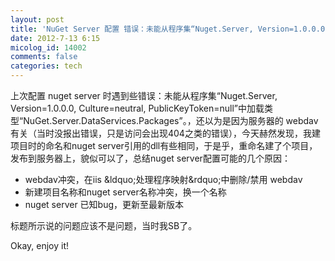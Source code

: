 ```yaml
---
layout: post
title: 'NuGet Server 配置 错误：未能从程序集“Nuget.Server, Version=1.0.0.0, Culture=neutral, PublicKeyToken=null”中加载类型“NuGet.Server.DataServices.Packages”'
date: 2012-7-13 6:15
micolog_id: 14002
comments: false
categories: tech
---
```

上次配置 nuget server 时遇到些错误：未能从程序集“Nuget.Server, Version=1.0.0.0, Culture=neutral, PublicKeyToken=null”中加载类型“NuGet.Server.DataServices.Packages”。，还以为是因为服务器的 webdav 有关（当时没报出错误，只是访问会出现404之类的错误），今天赫然发现，我建项目时的命名和nuget server引用的dll有些相同，于是乎，重命名建了个项目，发布到服务器上，貌似可以了，总结nuget server配置可能的几个原因：



- webdav冲突，在iis &amp;ldquo;处理程序映射&amp;rdquo;中删除/禁用 webdav
- 新建项目名称和nuget server名称冲突，换一个名称
- nuget server 已知bug，更新至最新版本


标题所示说的问题应该不是问题，当时我SB了。

Okay, enjoy it!

